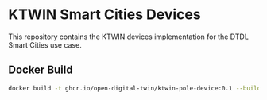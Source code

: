 # KTWIN Smart Cities Devices

This repository contains the KTWIN devices implementation for the DTDL Smart Cities use case.

## Docker Build

```sh
docker build -t ghcr.io/open-digital-twin/ktwin-pole-device:0.1 --build-arg SERVICE_NAME=pole-device .
```
